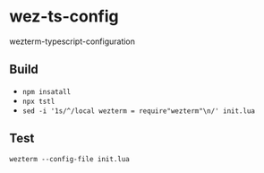 # wez-ts-config
wezterm-typescript-configuration

## Build
- `npm insatall`
- `npx tstl`
- `sed -i '1s/^/local wezterm = require"wezterm"\n/' init.lua`

## Test
`wezterm --config-file init.lua`
